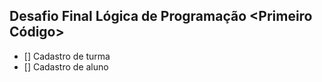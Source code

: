 ## Desafio Final Lógica de Programação <Primeiro Código>

- [] Cadastro de turma
- [] Cadastro de aluno  